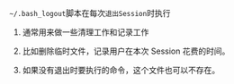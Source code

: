 `~/.bash_logout`脚本在每次`退出Session`时执行

1. 通常用来做一些清理工作和记录工作

2. 比如删除临时文件，记录用户在本次 Session 花费的时间。

3. 如果没有退出时要执行的命令，这个文件也可以不存在。